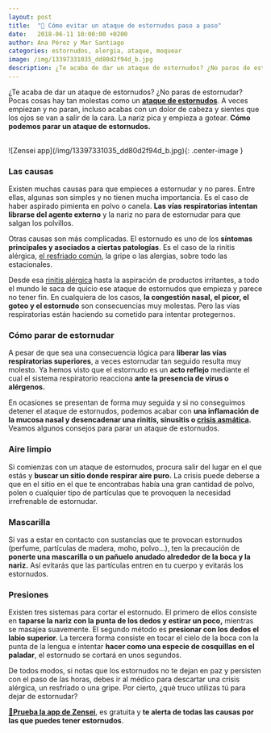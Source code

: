 ```yaml
---
layout: post
title:  "🤧 Cómo evitar un ataque de estornudos paso a paso"
date:   2018-06-11 10:00:00 +0200
author: Ana Pérez y Mar Santiago
categories: estornudos, alergia, ataque, moquear
image: /img/13397331035_dd80d2f94d_b.jpg
description: ¿Te acaba de dar un ataque de estornudos? ¿No paras de estornudar? Pocas cosas hay tan molestas como un ataque de estornudos. A veces empiezan y no paran, incluso acabas con un dolor de cabeza y sientes que los ojos se van a salir de la cara. La nariz pica y empieza a gotear...
---
```


¿Te acaba de dar un ataque de estornudos? ¿No paras de estornudar? Pocas cosas hay tan molestas como un **[ataque de estornudos](https://es.wikipedia.org/wiki/Estornudo)**. A veces empiezan y no paran, incluso acabas con un dolor de cabeza y sientes que los ojos se van a salir de la cara. La nariz pica y empieza a gotear. **Cómo podemos parar un ataque de estornudos.**

<br>
![Zensei app](/img/13397331035_dd80d2f94d_b.jpg){: .center-image }
<br>

### Las causas

Existen muchas causas para que empieces a estornudar y no pares. Entre ellas, algunas son simples y no tienen mucha importancia. Es el caso de haber aspirado pimienta en polvo o canela. **Las vías respiratorias intentan librarse del agente externo** y la nariz no para de estornudar para que salgan los polvillos.

Otras causas son más complicadas. El estornudo es uno de los **síntomas principales y asociados a ciertas patologías**. Es el caso de la rinitis alérgica, [el resfriado común](https://www.vicks.com/es-us/resfriado), la gripe o las alergias, sobre todo las estacionales.

Desde esa [rinitis alérgica](http://pacientes.seicap.es/es/rinitis-al%C3%A9rgica_23865) hasta la aspiración de productos irritantes, a todo el mundo le saca de quicio ese ataque de estornudos que empieza y parece no tener fin. En cualquiera de los casos, **la congestión nasal, el picor, el goteo y el estornudo** son consecuencias muy molestas. Pero las vías respiratorias están haciendo su cometido para intentar protegernos.

### Cómo parar de estornudar

A pesar de que sea una consecuencia lógica para **liberar las vías respiratorias superiores**, a veces estornudar tan seguido resulta muy molesto. Ya hemos visto que el estornudo es un **acto reflejo** mediante el cual el sistema respiratorio reacciona **ante la presencia de virus o alérgenos.**

En ocasiones se presentan de forma muy seguida y si no conseguimos detener el ataque de estornudos, podemos acabar con **una inflamación de la mucosa nasal y desencadenar una rinitis, sinusitis o [crisis asmática](https://zenseiapp.com/blog/2018/04/24/como-prevenir-ataque-asma/).** Veamos algunos consejos para parar un ataque de estornudos.

### Aire limpio

Si comienzas con un ataque de estornudos, procura salir del lugar en el que estás y **buscar un sitio donde respirar aire puro.** La crisis puede deberse a que en el sitio en el que te encontrabas había una gran cantidad de polvo, polen o cualquier tipo de partículas que te provoquen la necesidad irrefrenable de estornudar.

### Mascarilla

Si vas a estar en contacto con sustancias que te provocan estornudos (perfume, partículas de madera, moho, polvo…), ten la precaución de **ponerte una mascarilla o un pañuelo anudado alrededor de la boca y la nariz.** Así evitarás que las partículas entren en tu cuerpo y evitarás los estornudos.

### Presiones

Existen tres sistemas para cortar el estornudo. El primero de ellos consiste en **taparse la nariz con la punta de los dedos y estirar un poco,** mientras se masajea suavemente. El segundo método es **presionar con los dedos el labio superior.** La tercera forma consiste en tocar el cielo de la boca con la punta de la lengua e intentar **hacer como una especie de cosquillas en el paladar**, el estornudo se cortará en unos segundos.

De todos modos, si notas que los estornudos no te dejan en paz y persisten con el paso de las horas, debes ir al médico para descartar una crisis alérgica, un resfriado o una gripe. Por cierto, ¿qué truco utilizas tú para dejar de estornudar?

**[📱Prueba la app de Zensei](https://zenseiapp.com)**, es gratuita y **te alerta de todas las causas por las que puedes tener estornudos**.
